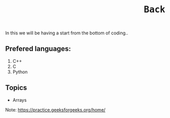 <pre>
<h1>                          Back_to_Basics</h1>
</pre>
In this we will be having a start from the bottom of coding..

## Prefered languages:

1. C++
2. C
3. Python

## Topics 

* Arrays

Note: https://practice.geeksforgeeks.org/home/
